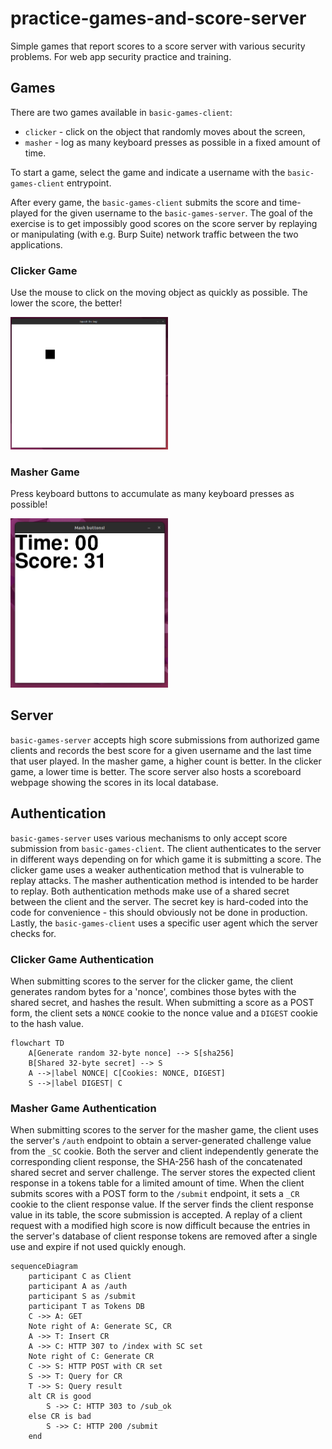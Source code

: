 # practice-games-and-score-server

Simple games that report scores to a score server with various security
problems. For web app security practice and training.

## Games

There are two games available in `basic-games-client`:
- `clicker` - click on the object that randomly moves about the screen,
- `masher` - log as many keyboard presses as possible in a fixed amount of time.

To start a game, select the game and indicate a username with the
`basic-games-client` entrypoint. 

After every game, the `basic-games-client` submits the score and time-played
for the given username to the `basic-games-server`. The goal of the exercise is
to get impossibly good scores on the score server by replaying or
manipulating (with e.g. Burp Suite) network traffic between the two
applications. 

### Clicker Game

Use the mouse to click on the moving object as quickly as possible. The lower
the score, the better!

<img src = media/clicker.png width = 50% alt = "Screenshot of clicker game">

### Masher Game

Press keyboard buttons to accumulate as many keyboard presses as possible!

<img src = "media/masher.png" width = 50% alt = "Screenshot of masher game">

## Server

`basic-games-server` accepts high score submissions from authorized game
clients and records the best score for a given username and the last time that
user played.  In the masher game, a higher count is better. In the clicker
game, a lower time is better. The score server also hosts a scoreboard webpage
showing the scores in its local database. 

## Authentication

`basic-games-server` uses various mechanisms to only accept score submission
from `basic-games-client`. The client authenticates to the server in different
ways depending on for which game it is submitting a score. The clicker game
uses a weaker authentication method that is vulnerable to replay attacks. The
masher authentication method is intended to be harder to replay. Both
authentication methods make use of a shared secret between the client and the
server. The secret key is hard-coded into the code for convenience - this
should obviously not be done in production. Lastly, the `basic-games-client`
uses a specific user agent which the server checks for. 

### Clicker Game Authentication

When submitting scores to the server for the clicker game, the client generates
random bytes for a 'nonce', combines those bytes with the shared secret, and
hashes the result. When submitting a score as a POST form, the client sets a
`NONCE` cookie to the nonce value and a `DIGEST` cookie to the hash value. 

```mermaid
flowchart TD
    A[Generate random 32-byte nonce] --> S[sha256]
    B[Shared 32-byte secret] --> S
    A -->|label NONCE| C[Cookies: NONCE, DIGEST]
    S -->|label DIGEST| C
```

### Masher Game Authentication

When submitting scores to the server for the masher game, the client uses the
server's `/auth` endpoint to obtain a server-generated challenge value from the
`_SC` cookie. Both the server and client independently generate the
corresponding client response, the SHA-256 hash of the concatenated shared
secret and server challenge. The server stores the expected client response in
a tokens table for a limited amount of time. When the client submits scores
with a POST form to the `/submit` endpoint, it sets a `_CR` cookie to the client
response value. If the server finds the client response value in its table, the
score submission is accepted. A replay of a client request with a modified high
score is now difficult because the entries in the server's database of client response
tokens are removed after a single use and expire if not used quickly enough.

```mermaid
sequenceDiagram
    participant C as Client
    participant A as /auth
    participant S as /submit
    participant T as Tokens DB
    C ->> A: GET
    Note right of A: Generate SC, CR
    A ->> T: Insert CR
    A ->> C: HTTP 307 to /index with SC set
    Note right of C: Generate CR
    C ->> S: HTTP POST with CR set
    S ->> T: Query for CR
    T ->> S: Query result
    alt CR is good
        S ->> C: HTTP 303 to /sub_ok
    else CR is bad
        S ->> C: HTTP 200 /submit
    end
```

